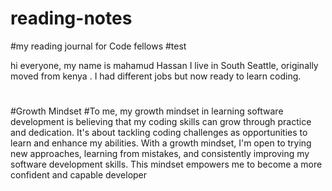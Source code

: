 # reading-notes
#my reading journal for Code fellows
#test

hi everyone, my name is mahamud Hassan I live in South Seattle, originally moved from kenya . I had different jobs but now ready to learn coding.
#
#
#Growth Mindset
#To me, my growth mindset in learning software development is believing that my coding skills can grow through practice and dedication. It's about tackling coding challenges as opportunities to learn and enhance my abilities. With a growth mindset, I'm open to trying new approaches, learning from mistakes, and consistently improving my software development skills. This mindset empowers me to become a more confident and capable developer
